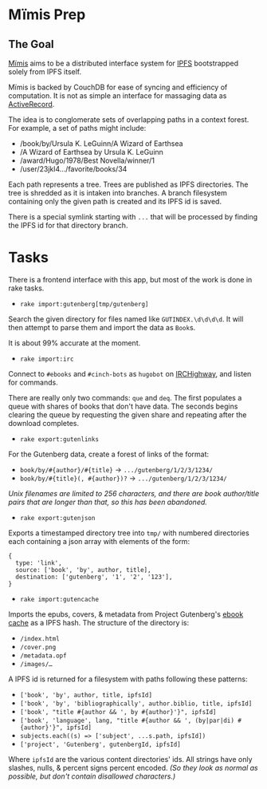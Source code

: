 # Mïmis Prep

## The Goal

[Μïmis](//forets.web.app) aims to be a distributed interface system for [IPFS](//ipfs.io) bootstrapped solely from IPFS itself.

Μïmis is backed by CouchDB for ease of syncing and efficiency of computation. It is not as simple an interface for massaging data as [ActiveRecord](https://api.rubyonrails.org/classes/ActiveRecord/Base.html).

The idea is to conglomerate sets of overlapping paths in a context forest. For example, a set of paths might include:

* /book/by/Ursula K. LeGuinn/A Wizard of Earthsea
* /A Wizard of Earthsea by Ursula K. LeGuinn
* /award/Hugo/1978/Best Novella/winner/1
* /user/23jkl4…/favorite/books/34

Each path represents a tree. Trees are published as IPFS directories. The tree is shredded as it is intaken into branches. A branch filesystem containing only the given path is created and its IPFS id is saved.

There is a special symlink starting with `...` that will be processed by finding the IPFS id for that directory branch.

# Tasks

There is a frontend interface with this app, but most of the work is done in rake tasks.

* `rake import:gutenberg[tmp/gutenberg]`

Search the given directory for files named like `GUTINDEX.\d\d\d\d`. It will then attempt to parse them and import the data as `Book`s.

It is about 99% accurate at the moment.

* `rake import:irc`

Connect to `#ebooks` and `#cinch-bots` as `hugobot` on [IRCHighway](irc://irc.irchighway.net/#ebooks), and listen for commands.

There are really only two commands: `que` and `deq`. The first populates a queue with shares of books that don't have data. The seconds begins clearing the queue by requesting the given share and repeating after the download completes.

* `rake export:gutenlinks`

For the Gutenberg data, create a forest of links of the format:

* `book/by/#{author}/#{title}` → `.../gutenberg/1/2/3/1234/`
* `book/by/#{title}(, #{author})?` → `.../gutenberg/1/2/3/1234/`

*Unix filenames are limited to 256 characters, and there are book author/title pairs that are longer than that, so this has been abandoned.*

* `rake export:gutenjson`

Exports a timestamped directory tree into `tmp/` with numbered directories each containing a json array with elements of the form:

    {
      type: 'link',
      source: ['book', 'by', author, title],
      destination: ['gutenberg', '1', '2', '123'],
    }

* `rake import:gutencache`

Imports the epubs, covers, & metadata from Project Gutenberg's [ebook cache](bin/gutenberg.sh) as a IPFS hash. The structure of the directory is:

* `/index.html`
* `/cover.png`
* `/metadata.opf`
* `/images/…`

A IPFS id is returned for a filesystem with paths following these patterns:

* `['book', 'by', author, title, ipfsId]`
* `['book', 'by', 'bibliographically', author.biblio, title, ipfsId]`
* `['book', "title #{author && ', by #{author}'}", ipfsId]`
* `['book', 'language', lang, "title #{author && ', (by|par|di) #{author}'}", ipfsId]`
* `subjects.each((s) => ['subject', ...s.path, ipfsId])`
* `['project', 'Gutenberg', gutenbergId, ipfsId]`

Where `ipfsId` are the various content directories' ids. All strings have only slashes, nulls, & percent signs percent encoded. _(So they look as normal as possible, but don't contain disallowed characters.)_

